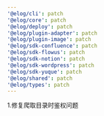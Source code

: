 ```yaml
---
'@elog/cli': patch
'@elog/core': patch
'@elog/deploy': patch
'@elog/plugin-adapter': patch
'@elog/plugin-image': patch
'@elog/sdk-confluence': patch
'@elog/sdk-flowus': patch
'@elog/sdk-notion': patch
'@elog/sdk-wordpress': patch
'@elog/sdk-yuque': patch
'@elog/shared': patch
'@elog/types': patch
---
```


1.修复爬取目录时鉴权问题
